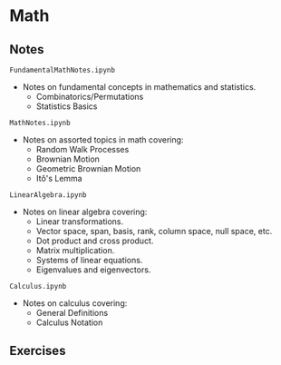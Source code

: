 # Math

## Notes

`FundamentalMathNotes.ipynb`
* Notes on fundamental concepts in mathematics and statistics.
    * Combinatorics/Permutations
    * Statistics Basics

`MathNotes.ipynb`
* Notes on assorted topics in math covering:
    * Random Walk Processes
    * Brownian Motion
    * Geometric Brownian Motion
    * Itô's Lemma

`LinearAlgebra.ipynb`
* Notes on linear algebra covering:
    * Linear transformations.
    * Vector space, span, basis, rank, column space, null space, etc.
    * Dot product and cross product.
    * Matrix multiplication.
    * Systems of linear equations.
    * Eigenvalues and eigenvectors.

`Calculus.ipynb`
* Notes on calculus covering:
    * General Definitions
    * Calculus Notation

## Exercises
